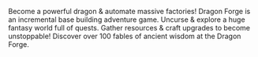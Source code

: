 Become a powerful dragon & automate massive factories! Dragon Forge is an incremental base building adventure game. Uncurse & explore a huge fantasy world full of quests. Gather resources & craft upgrades to become unstoppable! Discover over 100 fables of ancient wisdom at the Dragon Forge.